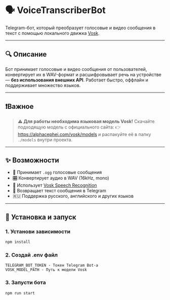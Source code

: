 # 🗣️ VoiceTranscriberBot

Telegram-бот, который преобразует голосовые и видео сообщения в текст с помощью локального движка [Vosk](https://alphacephei.com/vosk/).

---

## 🔍 Описание

Бот принимает голосовые и видео сообщения от пользователей, конвертирует их в WAV-формат и расшифровывает речь на устройстве — **без использования внешних API**. Работает быстро, оффлайн и поддерживает множество языков.

---

## ❗️Важное

> **⚠️ Для работы необходима языковая модель Vosk!**
> Скачайте подходящую модель с официального сайта:
> 👉 https://alphacephei.com/vosk/models
> и распакуйте её в папку `./models` внутри проекта.

---

## ✨ Возможности

- 🎤 Принимает `.ogg` голосовые сообщения
- 🎛️ Конвертирует аудио в WAV (16kHz, mono)
- 🧠 Использует [Vosk Speech Recognition](https://alphacephei.com/vosk/)
- 🧾 Возвращает текст сообщения в Telegram
- 🇷🇺 Поддержка русского, английского и других языков

---

## 🚀 Установка и запуск

### 1. Установи зависимости

```bash
npm install
```

### 2. Создай .env файл

```
TELEGRAM_BOT_TOKEN - Токен Telegram Bot-а
VOSK_MODEL_PATH - Путь к модели Vosk
```

### 3. Запусти бота

```bash
npm run start
```
